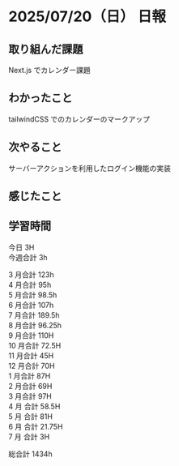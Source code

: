 # 2025/07/20（日） 日報

## 取り組んだ課題

Next.js でカレンダー課題

## わかったこと

tailwindCSS でのカレンダーのマークアップ

## 次やること

サーバーアクションを利用したログイン機能の実装

## 感じたこと

## 学習時間

今日 3H
<br />
今週合計 3h
<br />

3 月合計 123h
<br />
4 月合計 95h
<br />
5 月合計 98.5h
<br />
6 月合計 107h
<br />
7 月合計 189.5h
<br />
8 月合計 96.25h
<br />
9 月合計 110H
<br />
10 月合計 72.5H
<br />
11 月合計 45H
<br />
12 月合計 70H
<br />
1 月合計 87H
<br />
2 月合計 69H
<br />
3 月合計 97H
<br />
4 月 合計 58.5H
<br />
5 月 合計 81H
<br />
6 月 合計 21.75H
<br />
7 月 合計 3H

総合計 1434h
